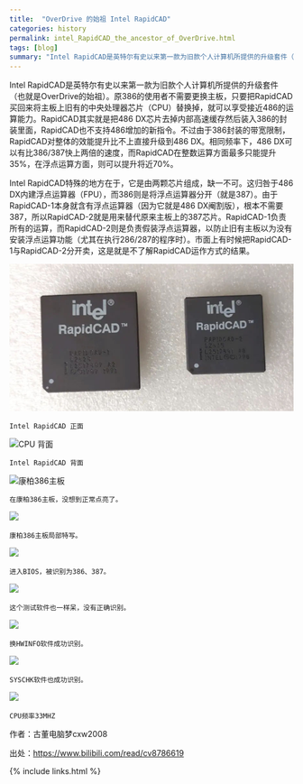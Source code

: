```yaml
---
title:  "OverDrive 的始祖 Intel RapidCAD"
categories: history
permalink: intel_RapidCAD_the_ancestor_of_OverDrive.html
tags: [blog]
summary: "Intel RapidCAD是英特尔有史以来第一款为旧款个人计算机所提供的升级套件（也就是OverDrive的始祖）。原386的使用者不需要更换主板，只要把RapidCAD买回来将主板上旧有的中央处理器替换掉，就可以享受接近486的运算能力。"
---
```


Intel RapidCAD是英特尔有史以来第一款为旧款个人计算机所提供的升级套件（也就是OverDrive的始祖）。原386的使用者不需要更换主板，只要把RapidCAD买回来将主板上旧有的中央处理器芯片（CPU）替换掉，就可以享受接近486的运算能力。RapidCAD其实就是把486 DX芯片去掉内部高速缓存然后装入386的封装里面，RapidCAD也不支持486增加的新指令。不过由于386封装的带宽限制，RapidCAD对整体的效能提升比不上直接升级到486 DX。相同频率下，486 DX可以有比386/387快上两倍的速度，而RapidCAD在整数运算方面最多只能提升35%，在浮点运算方面，则可以提升将近70%。

Intel RapidCAD特殊的地方在于，它是由两颗芯片组成，缺一不可。这归咎于486 DX内建浮点运算器（FPU），而386则是将浮点运算器分开（就是387）。由于RapidCAD-1本身就含有浮点运算器（因为它就是486 DX阉割版），根本不需要387，所以RapidCAD-2就是用来替代原来主板上的387芯片。RapidCAD-1负责所有的运算，而RapidCAD-2则是负责假装浮点运算器，以防止旧有主板以为没有安装浮点运算功能（尤其在执行286/287的程序时）。市面上有时候把RapidCAD-1与RapidCAD-2分开卖，这是就是不了解RapidCAD运作方式的结果。

![Intel RapidCAD](/images/blogs/intel_RapidCAD_1.jpg)

```Intel RapidCAD 正面```

![CPU 背面](/images/blogs/intel_RapidCAD_2.jpg)

```Intel RapidCAD 背面```

![康柏386主板](/images/blogs/intel_RapidCAD_3.jpg)

```在康柏386主板，没想到正常点亮了。```

![](/images/blogs/intel_RapidCAD_4.jpg)

```康柏386主板局部特写。```

![](/images/blogs/intel_RapidCAD_5.jpg)

```进入BIOS，被识别为386、387。```

![](/images/blogs/intel_RapidCAD_6.jpg)

```这个测试软件也一样呆，没有正确识别。```

![](/images/blogs/intel_RapidCAD_7.jpg)

```换HWINFO软件成功识别。```

![](/images/blogs/intel_RapidCAD_8.jpg)

```SYSCHK软件也成功识别。```

![](/images/blogs/intel_RapidCAD_9.jpg)

```CPU频率33MHZ```

作者：古董电脑梦cxw2008  

出处：<https://www.bilibili.com/read/cv8786619>

{% include links.html %}
